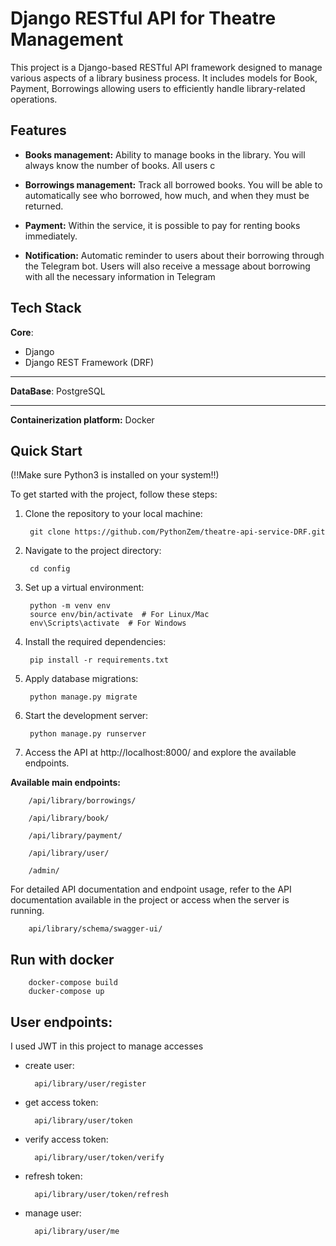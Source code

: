 # Django RESTful API for Theatre Management

This project is a Django-based RESTful API framework designed to manage various aspects of a library business process. It includes models for Book, Payment, Borrowings  allowing users to efficiently handle library-related operations.

## Features

- **Books management:** Ability to manage books in the library. You will always know the number of books. All users c


- **Borrowings management:** Track all borrowed books. You will be able to automatically see who borrowed, how much, and when they must be returned.


- **Payment:** Within the service, it is possible to pay for renting books immediately.


- **Notification:** Automatic reminder to users about their borrowing through the Telegram bot. Users will also receive a message about borrowing with all the necessary information in Telegram


## Tech Stack

**Core**:
- Django
- Django REST Framework (DRF)
***
**DataBase**: PostgreSQL
***
**Containerization platform:** Docker


## Quick Start

(!!Make sure Python3 is installed on your system!!)

To get started with the project, follow these steps:

1. Clone the repository to your local machine:

        git clone https://github.com/PythonZem/theatre-api-service-DRF.git

2. Navigate to the project directory:

        cd config

3. Set up a virtual environment:

        python -m venv env
        source env/bin/activate  # For Linux/Mac
        env\Scripts\activate  # For Windows

4. Install the required dependencies:

        pip install -r requirements.txt

5. Apply database migrations:

        python manage.py migrate

6. Start the development server:

        python manage.py runserver

7. Access the API at http://localhost:8000/ and explore the available endpoints.

**Available main endpoints:**

        /api/library/borrowings/

        /api/library/book/

        /api/library/payment/

        /api/library/user/

        /admin/


For detailed API documentation and endpoint usage, refer to the API documentation available in the project or access when the server is running.

        api/library/schema/swagger-ui/

## Run with docker

        docker-compose build
        ducker-compose up

## User endpoints:

I used JWT in this project to manage accesses

- create user:

        api/library/user/register

- get access token:

        api/library/user/token

- verify access token:

        api/library/user/token/verify

- refresh token:

        api/library/user/token/refresh

- manage user:

        api/library/user/me
